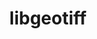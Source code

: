 ---
title: "libgeotiff"
layout: cache
categories: [package, develop]
meta: {"compilers": ["apple-clang@16.0.0", "gcc@13.2.0"], "num_specs": 19, "num_specs_by_stack": {"ml-darwin-aarch64-mps": 5, "ml-linux-aarch64-cpu": 7, "ml-linux-aarch64-cuda": 7, "ml-linux-x86_64-cpu": 7, "ml-linux-x86_64-cuda": 7, "root": 19}, "oss": ["sequoia", "ubuntu24.04"], "platforms": ["darwin", "linux"], "stacks": ["ml-darwin-aarch64-mps", "ml-linux-aarch64-cpu", "ml-linux-aarch64-cuda", "ml-linux-x86_64-cpu", "ml-linux-x86_64-cuda", "root"], "targets": ["aarch64", "x86_64_v3"], "versions": ["1.7.1"]}
spec_details: [{"compiler": "apple-clang@16.0.0", "hash": "34mv45imb5yaieqq7j3bfhuohjjj7upk", "os": "sequoia", "platform": "darwin", "size": "-", "stacks": ["ml-darwin-aarch64-mps", "root"], "target": "aarch64", "variants": ["build_system=autotools", "+jpeg", "+proj", "+zlib"], "versions": ["1.7.1"]}, {"compiler": "gcc@13.2.0", "hash": "3gcddy25pj35ujfg6caarb6udhr7kwwl", "os": "ubuntu24.04", "platform": "linux", "size": "-", "stacks": ["ml-linux-x86_64-cpu", "ml-linux-x86_64-cuda", "root"], "target": "x86_64_v3", "variants": ["build_system=autotools", "+jpeg", "+proj", "+zlib"], "versions": ["1.7.1"]}, {"compiler": "apple-clang@16.0.0", "hash": "4njdxxtzp7fslcx6s65zgvc5nzo3l5f5", "os": "sequoia", "platform": "darwin", "size": "-", "stacks": ["ml-darwin-aarch64-mps", "root"], "target": "aarch64", "variants": ["build_system=autotools", "+jpeg", "+proj", "+zlib"], "versions": ["1.7.1"]}, {"compiler": "gcc@13.2.0", "hash": "4yjahfnlurv3syvuv3g5jokil6cjb5ul", "os": "ubuntu24.04", "platform": "linux", "size": "-", "stacks": ["ml-linux-aarch64-cpu", "ml-linux-aarch64-cuda", "root"], "target": "aarch64", "variants": ["build_system=autotools", "+jpeg", "+proj", "+zlib"], "versions": ["1.7.1"]}, {"compiler": "gcc@13.2.0", "hash": "5gw3iudrget3jhri2iwqygr2j3qvo7wb", "os": "ubuntu24.04", "platform": "linux", "size": "-", "stacks": ["ml-linux-x86_64-cpu", "ml-linux-x86_64-cuda", "root"], "target": "x86_64_v3", "variants": ["build_system=autotools", "+jpeg", "+proj", "+zlib"], "versions": ["1.7.1"]}, {"compiler": "gcc@13.2.0", "hash": "7d2rywtly6s3y3xl2vrpgbu27nk523uc", "os": "ubuntu24.04", "platform": "linux", "size": "-", "stacks": ["ml-linux-x86_64-cpu", "ml-linux-x86_64-cuda", "root"], "target": "x86_64_v3", "variants": ["build_system=autotools", "+jpeg", "+proj", "+zlib"], "versions": ["1.7.1"]}, {"compiler": "gcc@13.2.0", "hash": "7qfvvkz4kwxiyhfhaw5cw4ng7aeye3y5", "os": "ubuntu24.04", "platform": "linux", "size": "-", "stacks": ["ml-linux-aarch64-cpu", "ml-linux-aarch64-cuda", "root"], "target": "aarch64", "variants": ["build_system=autotools", "+jpeg", "+proj", "+zlib"], "versions": ["1.7.1"]}, {"compiler": "gcc@13.2.0", "hash": "afi5uzbv4fm6jjxqrqgdwfpb4jvfc5s5", "os": "ubuntu24.04", "platform": "linux", "size": "-", "stacks": ["ml-linux-x86_64-cpu", "ml-linux-x86_64-cuda", "root"], "target": "x86_64_v3", "variants": ["build_system=autotools", "+jpeg", "+proj", "+zlib"], "versions": ["1.7.1"]}, {"compiler": "gcc@13.2.0", "hash": "an7jsyblubzda7k4gxnfvffgbthndk2p", "os": "ubuntu24.04", "platform": "linux", "size": "-", "stacks": ["ml-linux-aarch64-cpu", "ml-linux-aarch64-cuda", "root"], "target": "aarch64", "variants": ["build_system=autotools", "+jpeg", "+proj", "+zlib"], "versions": ["1.7.1"]}, {"compiler": "gcc@13.2.0", "hash": "cgycgcifcboforx6aeelrmajpbidf2yu", "os": "ubuntu24.04", "platform": "linux", "size": "-", "stacks": ["ml-linux-x86_64-cpu", "ml-linux-x86_64-cuda", "root"], "target": "x86_64_v3", "variants": ["build_system=autotools", "+jpeg", "+proj", "+zlib"], "versions": ["1.7.1"]}, {"compiler": "apple-clang@16.0.0", "hash": "g3av2uhsodvhmjrxipwj5aaqgqy6etay", "os": "sequoia", "platform": "darwin", "size": "-", "stacks": ["ml-darwin-aarch64-mps", "root"], "target": "aarch64", "variants": ["build_system=autotools", "+jpeg", "+proj", "+zlib"], "versions": ["1.7.1"]}, {"compiler": "gcc@13.2.0", "hash": "l6zw5cjcoha7shv6pnriwmzl7hbadsrc", "os": "ubuntu24.04", "platform": "linux", "size": "-", "stacks": ["ml-linux-aarch64-cpu", "ml-linux-aarch64-cuda", "root"], "target": "aarch64", "variants": ["build_system=autotools", "+jpeg", "+proj", "+zlib"], "versions": ["1.7.1"]}, {"compiler": "gcc@13.2.0", "hash": "lpjjewleiepzcimu3mwbzzplohsx2epu", "os": "ubuntu24.04", "platform": "linux", "size": "-", "stacks": ["ml-linux-x86_64-cpu", "ml-linux-x86_64-cuda", "root"], "target": "x86_64_v3", "variants": ["build_system=autotools", "+jpeg", "+proj", "+zlib"], "versions": ["1.7.1"]}, {"compiler": "gcc@13.2.0", "hash": "lunadvjilazglcvls56hfqutsg5yuc47", "os": "ubuntu24.04", "platform": "linux", "size": "-", "stacks": ["ml-linux-x86_64-cpu", "ml-linux-x86_64-cuda", "root"], "target": "x86_64_v3", "variants": ["build_system=autotools", "+jpeg", "+proj", "+zlib"], "versions": ["1.7.1"]}, {"compiler": "gcc@13.2.0", "hash": "voptqknxh3hsjqkofkwrya7pu5yuk6v2", "os": "ubuntu24.04", "platform": "linux", "size": "-", "stacks": ["ml-linux-aarch64-cpu", "ml-linux-aarch64-cuda", "root"], "target": "aarch64", "variants": ["build_system=autotools", "+jpeg", "+proj", "+zlib"], "versions": ["1.7.1"]}, {"compiler": "gcc@13.2.0", "hash": "wbu37tzggmvj5keyy472zmttjhimjhdg", "os": "ubuntu24.04", "platform": "linux", "size": "-", "stacks": ["ml-linux-aarch64-cpu", "ml-linux-aarch64-cuda", "root"], "target": "aarch64", "variants": ["build_system=autotools", "+jpeg", "+proj", "+zlib"], "versions": ["1.7.1"]}, {"compiler": "gcc@13.2.0", "hash": "whindfixg5qtavtol6rapq7bpu7zrt4b", "os": "ubuntu24.04", "platform": "linux", "size": "-", "stacks": ["ml-linux-aarch64-cpu", "ml-linux-aarch64-cuda", "root"], "target": "aarch64", "variants": ["build_system=autotools", "+jpeg", "+proj", "+zlib"], "versions": ["1.7.1"]}, {"compiler": "apple-clang@16.0.0", "hash": "xsqtfju2r5xlpx5dlfgppnimd6hnhu72", "os": "sequoia", "platform": "darwin", "size": "-", "stacks": ["ml-darwin-aarch64-mps", "root"], "target": "aarch64", "variants": ["build_system=autotools", "+jpeg", "+proj", "+zlib"], "versions": ["1.7.1"]}, {"compiler": "apple-clang@16.0.0", "hash": "xwi76o5chtxut2dx7gp4zhxqomfyanlm", "os": "sequoia", "platform": "darwin", "size": "-", "stacks": ["ml-darwin-aarch64-mps", "root"], "target": "aarch64", "variants": ["build_system=autotools", "+jpeg", "+proj", "+zlib"], "versions": ["1.7.1"]}]
---